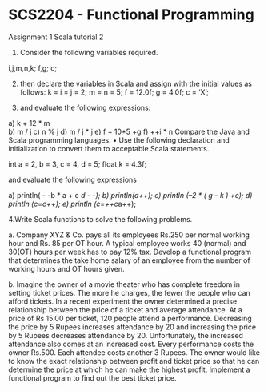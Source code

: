 # SCS2204 - Functional Programming 
Assignment 1
Scala tutorial 2
1.	Consider the following variables required.

i,j,m,n,k;
f,g;
c;

2. then declare the variables in Scala and assign with the initial values as follows:
          k = i = j = 2;
          m = n = 5;
	f = 12.0f;
	g = 4.0f;
	c = ‘X’;
	
3. and evaluate the following expressions:

a) k + 12 * m	
b) m / j
c) n % j
d) m / j * j
e) f + 10*5 +g
f) ++i * n
Compare the Java and Scala programming languages.
•	Use the following declaration and initialization to convert them to acceptable Scala statements. 

int a = 2, b = 3, c = 4, d = 5;
float k = 4.3f;

and evaluate the following expressions

a) println( - -b * a + c *d - -);
b) println(a++);
c) println (–2 * ( g – k ) +c);
d) println (c=c++);
e) println (c=++c*a++);

4.Write Scala functions to solve the following problems. 

a.	 Company XYZ & Co. pays all its employees Rs.250 per normal working hour and Rs. 85 per OT hour. A typical employee works 40 (normal) and 30(OT) hours per week has to pay 12% tax. Develop a functional program that determines the take home salary of an employee from the number of working hours and OT hours given.

b. Imagine the owner of a movie theater who has complete freedom in setting ticket prices. The more he charges, the fewer the people who can afford tickets. In a recent experiment the owner determined a precise relationship between the price of a ticket and average attendance.  At a price of Rs 15.00 per ticket, 120 people attend a performance. Decreasing the price by  5 Rupees increases attendance by 20 and increasing the price by  5 Rupees decreases attendance by 20. Unfortunately, the increased attendance also comes at an increased cost. Every performance costs the owner Rs.500. Each attendee costs another 3 Rupees. The owner would like to know the exact relationship between profit and ticket price so that he can determine the price at which he can make the highest profit. Implement a functional program to find out the best ticket price.





